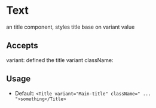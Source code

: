 # Text

an title component, styles title base on variant value

## Accepts

variant<string>: defined the title variant
className<string>:

## Usage

- Default: `<Title variant="Main-title" className=" ... ">something</Title>`
